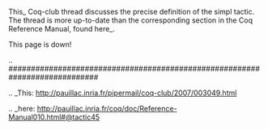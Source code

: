This_ Coq-club thread discusses the precise definition of the simpl tactic.  The thread is more up-to-date than the corresponding section in the Coq Reference Manual, found here_.

This page is down!

.. ############################################################################

.. _This: http://pauillac.inria.fr/pipermail/coq-club/2007/003049.html

.. _here: http://pauillac.inria.fr/coq/doc/Reference-Manual010.html#@tactic45

